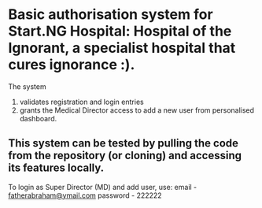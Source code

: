 # Basic authorisation system for Start.NG Hospital: Hospital of the Ignorant, a specialist hospital that cures ignorance :). 
The system 
1. validates registration and login entries 
2. grants the Medical Director access to add a new user from personalised dashboard.

## This system can be tested by pulling the code from the repository (or cloning) and accessing its features locally. 
To login as Super Director (MD) and add user, use:
 email - fatherabraham@ymail.com
 password - 222222
